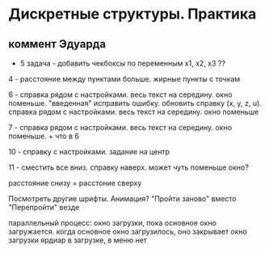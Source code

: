 # Дискретные структуры. Практика
## коммент Эдуарда
- 5 задача - добавить чекбоксы по переменным х1, х2, х3 ??

4 - расстояние между пунктами больше. жирные пункты с точкам

6 - справка рядом с настройками. весь текст на середину. окно поменьше. "введенная" исправить ошибку. обновить справку (x, y, z, u). справка рядом с настройками. весь текст на середину. окно поменьше

7 - справка рядом с настройками. весь текст на середину. окно поменьше. + что в 6


10 - справку с настройками. задание на центр

11 - сместить все вниз. справку наверх. может чуть поменьше окно?

расстояние снизу = расстоние сверху

Посмотреть другие шрифты. Анимация?
"Пройти заново" вместо "Перепройти" везде

параллельный процесс: окно загрузки, пока основное окно загружается. когда основное окно загрузилось, оно закрывает окно загрузки
ярдиар в загрузке, в меню нет
